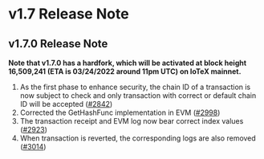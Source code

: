 # v1.7 Release Note

## v1.7.0 Release Note
**Note that v1.7.0 has a hardfork, which will be activated at block height
16,509,241 (ETA is 03/24/2022 around 11pm UTC) on IoTeX mainnet.**

1. As the first phase to enhance security, the chain ID of a transaction is now
subject to check and only transaction with correct or default chain ID will be 
accepted ([#2842](https://github.com/iotexproject/iotex-core/pull/2842))
2. Corrected the GetHashFunc implementation in EVM ([#2998](https://github.com/iotexproject/iotex-core/pull/2998))
3. The transaction receipt and EVM log now bear correct index values ([#2923](https://github.com/iotexproject/iotex-core/pull/2923))
4. When transaction is reverted, the corresponding logs are also removed ([#3014](https://github.com/iotexproject/iotex-core/pull/3014))
